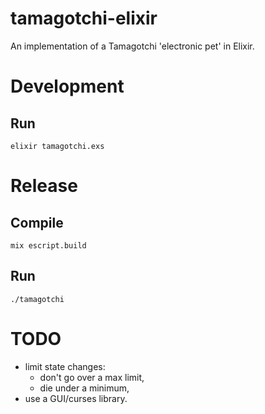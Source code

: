 # tamagotchi-elixir

An implementation of a Tamagotchi 'electronic pet' in Elixir.

# Development

## Run

```
elixir tamagotchi.exs
```

# Release

## Compile

```
mix escript.build
```

## Run

```
./tamagotchi
```

# TODO

* limit state changes:
  * don't go over a max limit,
  * die under a minimum,
* use a GUI/curses library.
